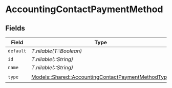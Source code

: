 # AccountingContactPaymentMethod


## Fields

| Field                                                                                                           | Type                                                                                                            | Required                                                                                                        | Description                                                                                                     |
| --------------------------------------------------------------------------------------------------------------- | --------------------------------------------------------------------------------------------------------------- | --------------------------------------------------------------------------------------------------------------- | --------------------------------------------------------------------------------------------------------------- |
| `default`                                                                                                       | *T.nilable(T::Boolean)*                                                                                         | :heavy_minus_sign:                                                                                              | N/A                                                                                                             |
| `id`                                                                                                            | *T.nilable(::String)*                                                                                           | :heavy_minus_sign:                                                                                              | N/A                                                                                                             |
| `name`                                                                                                          | *T.nilable(::String)*                                                                                           | :heavy_minus_sign:                                                                                              | N/A                                                                                                             |
| `type`                                                                                                          | [Models::Shared::AccountingContactPaymentMethodType](../../models/shared/accountingcontactpaymentmethodtype.md) | :heavy_check_mark:                                                                                              | N/A                                                                                                             |